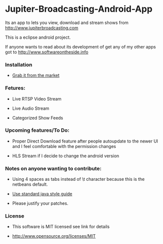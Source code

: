 Jupiter-Broadcasting-Android-App
================================

Its an app to lets you view, download and stream shows from http://www.jupiterbroadcasting.com

This is a eclipse android project. 

If anyone wants to read about its development of get any of my other apps got to http://www.softwareontheside.info

### Installation

* [Grab it from the market](https://play.google.com/store/apps/details?id=jupiter.broadcasting.live.tv&hl=en)

### Fetures:

* Live RTSP Video Stream

* Live Audio Stream

* Categorized Show Feeds

### Upcoming features/To Do:

* Proper Direct Download feature after people autoupdate to the newer UI and I feel comfortable with the permission changes

* HLS Stream if I decide to change the android version

### Notes on anyone wanting to contribute:


* Using 4 spaces as tabs instead of \t character because this is the netbeans default.

* [Use standard java style guide](http://www.oracle.com/technetwork/java/codeconv-138413.html)

* Please justify your patches.

### License

* This software is MIT licensed see link for details

* http://www.opensource.org/licenses/MIT

